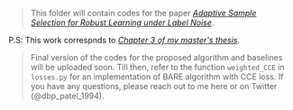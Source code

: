 > This folder will contain codes for the paper _[Adaptive Sample Selection for Robust Learning under Label Noise](https://arxiv.org/abs/2106.15292)_. 

P.S: This work correspnds to [_Chapter 3 of my master's thesis_](https://dbp1994.github.io/files/deep-patel-iisc-masters-thesis_compressed.pdf).


> Final version of the codes for the proposed algorithm and baselines will be uploaded soon. Till then, refer to the function `weighted_CCE` in `losses.py` for an implementation of BARE algorithm with CCE loss. If you have any questions, please reach out to me here or on Twitter (@dbp_patel_1994).
